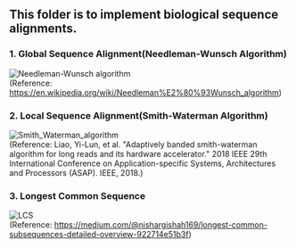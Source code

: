 ## This folder is to implement biological sequence alignments.     

### 1. Global Sequence Alignment(Needleman-Wunsch Algorithm)    
![Needleman-Wunsch algorithm](https://user-images.githubusercontent.com/86412887/159856082-31413207-7956-45d7-b6fa-1ce79fd26a8c.png)         
(Reference: https://en.wikipedia.org/wiki/Needleman%E2%80%93Wunsch_algorithm)     

### 2. Local Sequence Alignment(Smith-Waterman Algorithm)     
![Smith_Waterman_algorithm](https://user-images.githubusercontent.com/86412887/159854751-5cd6e873-a3db-4ccc-a618-a8930dd307c0.png)     
(Reference: Liao, Yi-Lun, et al. "Adaptively banded smith-waterman algorithm for long reads and its hardware accelerator." 2018 IEEE 29th International Conference on Application-specific Systems, Architectures and Processors (ASAP). IEEE, 2018.)     
  
### 3. Longest Common Sequence     
![LCS](https://user-images.githubusercontent.com/86412887/159856600-67ab4836-76dc-4aa1-9695-8eb34b6dacee.png)     
(Reference: https://medium.com/@nishargishah169/longest-common-subsequences-detailed-overview-922714e51b3f)
